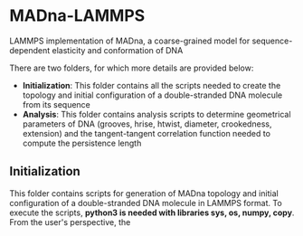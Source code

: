 # MADna-LAMMPS
LAMMPS implementation of MADna, a coarse-grained model for sequence-dependent elasticity and conformation of DNA

There are two folders, for which more details are provided below:
- **Initialization**: This folder contains all the scripts needed to create the topology and initial configuration of a double-stranded DNA molecule from its sequence
- **Analysis**: This folder contains analysis scripts to determine geometrical parameters of DNA (grooves, hrise, htwist, diameter, crookedness, extension) and the tangent-tangent correlation function needed to compute the persistence length

## Initialization
This folder contains scripts for generation of MADna topology and initial configuration of a double-stranded DNA molecule in LAMMPS format. To execute the scripts, **python3 is needed with libraries sys, os, numpy, copy**.  
From the user's perspective, the 
